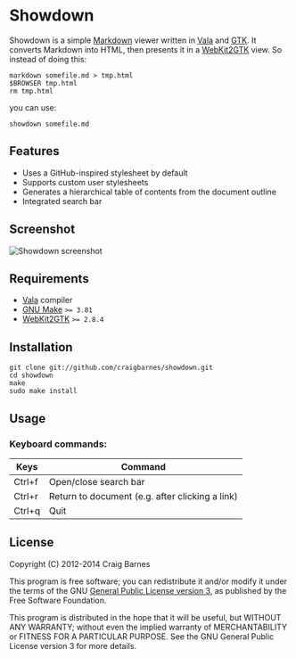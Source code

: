 Showdown
========

Showdown is a simple [Markdown] viewer written in [Vala] and [GTK]. It
converts Markdown into HTML, then presents it in a [WebKit2GTK] view. So
instead of doing this:

    markdown somefile.md > tmp.html
    $BROWSER tmp.html
    rm tmp.html

you can use:

    showdown somefile.md

Features
--------

* Uses a GitHub-inspired stylesheet by default
* Supports custom user stylesheets
* Generates a hierarchical table of contents from the document outline
* Integrated search bar

Screenshot
----------

![Showdown screenshot](https://craigbarnes.github.io/img/showdown.png)

Requirements
------------

* [Vala] compiler
* [GNU Make] `>= 3.81`
* [WebKit2GTK] `>= 2.8.4`

Installation
------------

    git clone git://github.com/craigbarnes/showdown.git
    cd showdown
    make
    sudo make install

Usage
-----

### Keyboard commands:

Keys    | Command
--------|------------------------------------------------
Ctrl+f  | Open/close search bar
Ctrl+r  | Return to document (e.g. after clicking a link)
Ctrl+q  | Quit

License
-------

Copyright (C) 2012-2014 Craig Barnes

This program is free software; you can redistribute it and/or modify it
under the terms of the GNU [General Public License version 3], as published
by the Free Software Foundation.

This program is distributed in the hope that it will be useful, but
WITHOUT ANY WARRANTY; without even the implied warranty of
MERCHANTABILITY or FITNESS FOR A PARTICULAR PURPOSE. See the GNU General
Public License version 3 for more details.


[General Public License version 3]: http://www.gnu.org/licenses/gpl-3.0.html
[Markdown]: https://en.wikipedia.org/wiki/Markdown
[Vala]: https://wiki.gnome.org/Projects/Vala
[GTK]: http://www.gtk.org/
[GNU Make]: https://www.gnu.org/software/make/
[WebKit2GTK]: http://webkitgtk.org/

